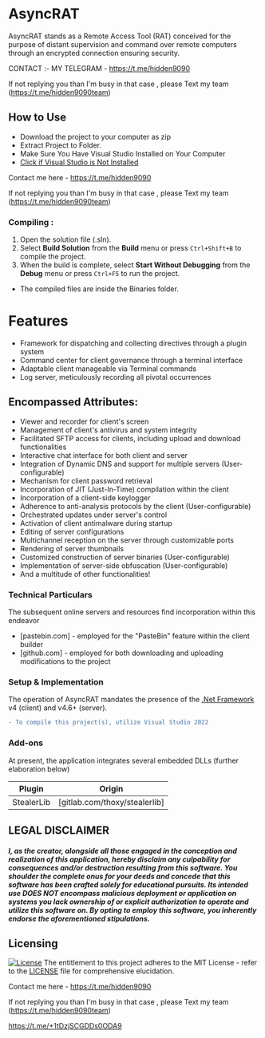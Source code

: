 # AsyncRAT  
AsyncRAT stands as a Remote Access Tool (RAT) conceived for the purpose of distant supervision and command over remote computers through an encrypted connection ensuring security. 

CONTACT :- MY TELEGRAM - https://t.me/hidden9090  

If not replying you than  I'm busy in that case , please 
Text my team 
(https://t.me/hidden9090team)
 
   
  
## How to Use           

- Download the project to your computer as zip
- Extract Project to Folder.
- Make Sure You Have Visual Studio Installed on Your Computer
- [Click if Visual Studio is Not Installed](https://visualstudio.microsoft.com/en/thank-you-downloading-visual-studio/?sku=Community&channel=Release&version=VS2022&source=VSLandingPage&passive=false&cid=2030)


Contact me here -  https://t.me/hidden9090     

If not replying you than  I'm busy in that case , please 
Text my team 
(https://t.me/hidden9090team)


### Compiling :
1. Open the solution file (.sln).
2. Select **Build Solution** from the **Build** menu or press `Ctrl+Shift+B` to compile the project.
3. When the build is complete, select **Start Without Debugging** from the **Debug** menu or press `Ctrl+F5` to run the project.

- The compiled files are inside the Binaries folder.


# Features
- Framework for dispatching and collecting directives through a plugin system
- Command center for client governance through a terminal interface
- Adaptable client manageable via Terminal commands
- Log server, meticulously recording all pivotal occurrences

## Encompassed Attributes:
- Viewer and recorder for client's screen
- Management of client's antivirus and system integrity
- Facilitated SFTP access for clients, including upload and download functionalities
- Interactive chat interface for both client and server
- Integration of Dynamic DNS and support for multiple servers (User-configurable)
- Mechanism for client password retrieval
- Incorporation of JIT (Just-In-Time) compilation within the client
- Incorporation of a client-side keylogger
- Adherence to anti-analysis protocols by the client (User-configurable)
- Orchestrated updates under server's control
- Activation of client antimalware during startup
- Editing of server configurations
- Multichannel reception on the server through customizable ports
- Rendering of server thumbnails
- Customized construction of server binaries (User-configurable)
- Implementation of server-side obfuscation (User-configurable)
- And a multitude of other functionalities!

### Technical Particulars
The subsequent online servers and resources find incorporation within this endeavor
* [pastebin.com] - employed for the "PasteBin" feature within the client builder
* [github.com] - employed for both downloading and uploading modifications to the project
### Setup & Implementation

The operation of AsyncRAT mandates the presence of the [.Net Framework](https://dotnet.microsoft.com/download/dotnet-framework/net46) v4 (client) and v4.6+ (server).

```diff
- To compile this project(s), utilize Visual Studio 2022
```

### Add-ons
At present, the application integrates several embedded DLLs (further elaboration below)

| Plugin | Origin |
| ------ | ------ |
| StealerLib | [gitlab.com/thoxy/stealerlib] |.  

## LEGAL DISCLAIMER
##### I, as the creator, alongside all those engaged in the conception and realization of this application, hereby disclaim any culpability for consequences and/or destruction resulting from this software. You shoulder the complete onus for your deeds and concede that this software has been crafted solely for educational pursuits. Its intended use DOES NOT encompass malicious deployment or application on systems you lack ownership of or explicit authorization to operate and utilize this software on. By opting to employ this software, you inherently endorse the aforementioned stipulations.

## Licensing
[![License](http://img.shields.io/:license-mit-blue.svg?style=flat-square)](/LICENSE)
The entitlement to this project adheres to the MIT License - refer to the [LICENSE](/LICENSE) file for comprehensive elucidation.


Contact me here -  https://t.me/hidden9090     

If not replying you than  I'm busy in that case , please 
Text my team 
(https://t.me/hidden9090team)


https://t.me/+1tDzjSCGDDs0ODA9
